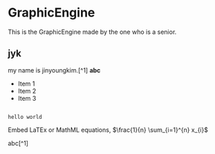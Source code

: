 # GraphicEngine
This is the GraphicEngine made by the one who is a senior. 
## jyk
my name is jinyoungkim.[^1] **abc**

- Item 1
- Item 2
- Item 3

```

hello world

```

Embed LaTEx or MathML equations,
$\frac{1}{n} \sum_{i=1}^{n} x_{i}$


abc[^1]


